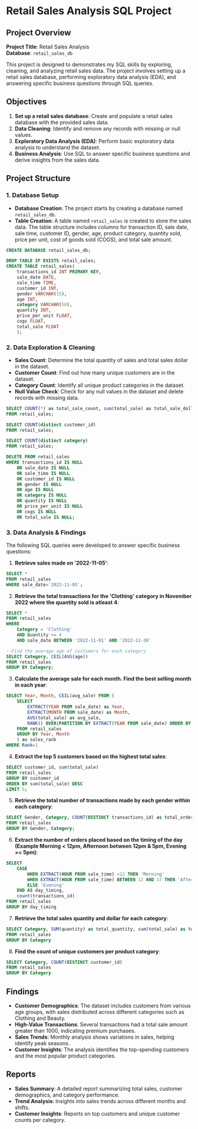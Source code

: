 # Retail Sales Analysis SQL Project

## Project Overview

**Project Title**: Retail Sales Analysis  
**Database**: `retail_sales_db`

This project is designed to demonstrates my SQL skills by exploring, cleaning, and analyzing retail sales data. The project involves setting up a retail sales database, performing exploratory data analysis (EDA), and answering specific business questions through SQL queries.

## Objectives

1. **Set up a retail sales database**: Create and populate a retail sales database with the provided sales data.
2. **Data Cleaning**: Identify and remove any records with missing or null values.
3. **Exploratory Data Analysis (EDA)**: Perform basic exploratory data analysis to understand the dataset.
4. **Business Analysis**: Use SQL to answer specific business questions and derive insights from the sales data.

## Project Structure

### 1. Database Setup

- **Database Creation**: The project starts by creating a database named `retail_sales_db`.
- **Table Creation**: A table named `retail_sales` is created to store the sales data. The table structure includes columns for transaction ID, sale date, sale time, customer ID, gender, age, product category, quantity sold, price per unit, cost of goods sold (COGS), and total sale amount.

```sql
CREATE DATABASE retail_sales_db;

DROP TABLE IF EXISTS retail_sales;
CREATE TABLE retail_sales(
	transactions_id	INT PRIMARY KEY,
	sale_date DATE,
	sale_time TIME,
	customer_id INT,
	gender VARCHAR(15),
	age INT,
	category VARCHAR(50),
	quantity INT,
	price_per_unit FLOAT,
	cogs FLOAT,
	total_sale FLOAT
	);
```

### 2. Data Exploration & Cleaning

- **Sales Count**: Determine the total quantity of sales and total sales dollar in the dataset.
- **Customer Count**: Find out how many unique customers are in the dataset.
- **Category Count**: Identify all unique product categories in the dataset.
- **Null Value Check**: Check for any null values in the dataset and delete records with missing data.

```sql
SELECT COUNT(*) as total_sale_count, sum(total_sale) as total_sale_dollar
FROM retail_sales;

SELECT COUNT(distinct customer_id)
FROM retail_sales;

SELECT COUNT(distinct category)
FROM retail_sales;

DELETE FROM retail_sales
WHERE transactions_id IS NULL 
	OR sale_date IS NULL
	OR sale_time IS NULL
	OR customer_id IS NULL
	OR gender IS NULL
	OR age IS NULL
	OR category IS NULL
	OR quantity IS NULL
	OR price_per_unit IS NULL
	OR cogs IS NULL
	OR total_sale IS NULL;
```

### 3. Data Analysis & Findings

The following SQL queries were developed to answer specific business questions:

1. **Retrieve sales made on '2022-11-05'**:
```sql
SELECT * 
FROM retail_sales
WHERE sale_date='2022-11-05';
```

2. **Retrieve the total transactions for the 'Clothing' category in November 2022 where the quantity sold is atleast 4**:
```sql
SELECT * 
FROM retail_sales
WHERE 
	Category = 'Clothing' 
	AND Quantity >= 4
	AND sale_date BETWEEN '2022-11-01' AND '2022-11-30'

--Find the average age of customers for each category
SELECT Category, CEIL(AVG(age))
FROM retail_sales
GROUP BY Category;
```

3. **Calculate the average sale for each month. Find the best selling month in each year**:
```sql
SELECT Year, Month, CEIL(avg_sale) FROM (
	SELECT 
		EXTRACT(YEAR FROM sale_date) as Year, 
		EXTRACT(MONTH FROM sale_date) as Month, 
		AVG(total_sale) as avg_sale,
		RANK() OVER(PARTITION BY EXTRACT(YEAR FROM sale_date) ORDER BY AVG(total_sale) DESC)
	FROM retail_sales
	GROUP BY Year, Month 
	) as sales_rank
WHERE Rank=1
```

4. **Extract the top 5 customers based on the highest total sales**:
```sql
SELECT customer_id, sum(total_sale)
FROM retail_sales
GROUP BY customer_id
ORDER BY sum(total_sale) DESC
LIMIT 5;
```

5. **Retrieve the total number of transactions made by each gender within each category**:
```sql
SELECT Gender, Category, COUNT(DISTINCT transactions_id) as total_order
FROM retail_sales
GROUP BY Gender, Category;
```

6. **Extract the number of orders placed based on the timing of the day (Example Morning < 12pm, Afternoon between 12pm & 5pm, Evening >= 5pm)**:
```sql
SELECT 
	CASE 
		WHEN EXTRACT(HOUR FROM sale_time) <12 THEN 'Morning'
		WHEN EXTRACT(HOUR FROM sale_time) BETWEEN 12 AND 17 THEN 'Afternoon'
		ELSE 'Evening'
	END AS day_timing, 
	count(transactions_id)
FROM retail_sales
GROUP BY day_timing
```

7. **Retrieve the total sales quantity and dollar for each category**:
```sql
SELECT Category, SUM(quantity) as total_quantity, sum(total_sale) as total_dollar_sale
FROM retail_sales
GROUP BY Category
```

8. **Find the count of unique customers per product category**:
```sql
SELECT Category, COUNT(DISTINCT customer_id)
FROM retail_sales
GROUP BY Category
```
## Findings

- **Customer Demographics**: The dataset includes customers from various age groups, with sales distributed across different categories such as Clothing and Beauty.
- **High-Value Transactions**: Several transactions had a total sale amount greater than 1000, indicating premium purchases.
- **Sales Trends**: Monthly analysis shows variations in sales, helping identify peak seasons.
- **Customer Insights**: The analysis identifies the top-spending customers and the most popular product categories.

## Reports

- **Sales Summary**: A detailed report summarizing total sales, customer demographics, and category performance.
- **Trend Analysis**: Insights into sales trends across different months and shifts.
- **Customer Insights**: Reports on top customers and unique customer counts per category.


